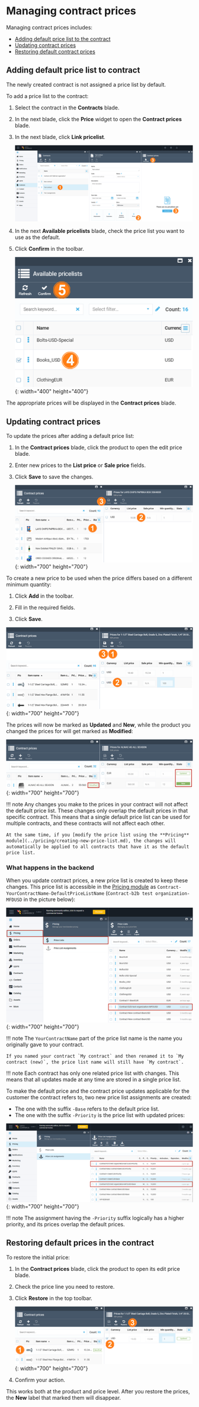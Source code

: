 ﻿# Managing contract prices 

Managing contract prices includes:

* [Adding default price list to the contract](managing-contract-prices.md#adding-default-price-list-to-contract)
* [Updating contract prices](managing-contract-prices.md#updating-contract-prices)
* [Restoring default contract prices](managing-contract-prices.md#restoring-default-prices-in-the-contract)

## Adding default price list to contract

The newly created contract is not assigned a price list by default.

To add a price list to the contract:

1. Select the contract in the **Contracts** blade.

1. In the next blade, click the **Price** widget to open the **Contract prices** blade.

1. In the next blade, click **Link pricelist**.

	![Link a price list](media/link-price-list-button.png)

1. In the next **Available pricelists** blade, check the price list you want to use as the default.

1. Click **Confirm** in the toolbar.

	![Adding price list](media/adding-price-list.png){: width="400" height="400"}

The appropriate prices will be displayed in the **Contract prices** blade.

## Updating contract prices

To update the prices after adding a default price list:

1. In the **Contract prices** blade, click the product to open the edit price blade. 

1. Enter new prices to the **List price** or **Sale price** fields.

1. Click **Save** to save the changes.

	![Modify prices](media/modifying-price.png){: width="700" height="700"}

To create a new price to be used when the price differs based on a different minimum quantity:

1. Click **Add** in the toolbar.

1. Fill in the required fields.

1. Click **Save**. 

![Add new price](media/add-new-price.png){: width="700" height="700"}

The prices will now be marked as **Updated** and **New**, while the product you changed the prices for will get marked as **Modified**:

![Updated prices](media/updated-prices.png){: width="700" height="700"}

!!! note
	Any changes you make to the prices in your contract will not affect the default price list. These changes only overlap the default prices in that specific contract. This means that a single default price list can be used for multiple contracts, and these contracts will not affect each other.
	
	At the same time, if you [modify the price list using the **Pricing** module](../pricing/creating-new-price-list.md), the changes will automatically be applied to all contracts that have it as the default price list.

### What happens in the backend

When you update contract prices, a new price list is created to keep these changes. 
This price list is accessible in the [Pricing module](../pricing/overview.md) as `Contract-YourContractName-DefaultPriceListName` (`Contract-b2b test organization-MFDUSD` in the picture below):

![Price list for modified contract prices](media/price-list-for-modified-prices.png){: width="700" height="700"}

!!! note
	The `YourContractName` part of the price list name is the name you originally gave to your contract. 
	
	If you named your contract `My contract` and then renamed it to `My contract (new)`, the price list name will still have `My contract`.

!!! note
	Each contract has only one related price list with changes. This means that all updates made at any time are stored in a single price list.

To make the default price and the contract price updates applicable for the customer the contract refers to, two new price list assignments are created:

* The one with the suffix `-Base` refers to the default price list.
* The one with the suffix `-Priority` is the price list with updated prices:

![Price list assignments for modified contract prices](media/price-list-assignments-for-modified-prices.png){: width="700" height="700"}

!!! note
	The assignment having the `-Priority` suffix logically has a higher priority, and its prices overlap the default prices.

## Restoring default prices in the contract

To restore the initial price:

1. In the **Contract prices** blade, click the product to open its edit price blade. 

1. Check the price line you need to restore.

1. Click **Restore** in the top toolbar.

	![Restoring prices](media/restoring-prices.png){: width="700" height="700"}

1. Confirm your action.

This works both at the product and price level. After you restore the prices, the **New** label that marked them will disappear.
